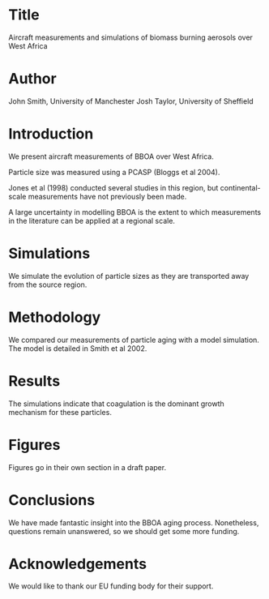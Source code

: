 # Title
Aircraft measurements and simulations of biomass burning aerosols over West Africa

# Author
John Smith, University of Manchester
Josh Taylor, University of Sheffield

# Introduction
We present aircraft measurements of BBOA over West Africa.

Particle size was measured using a PCASP (Bloggs et al 2004).

Jones et al (1998) conducted several studies in this region,
but continental-scale measurements have not previously been made.

A large uncertainty in modelling BBOA is the extent to which
measurements in the literature can be applied at a regional scale.

# Simulations
We simulate the evolution of particle sizes as they are transported
away from the source region.

# Methodology
We compared our measurements of particle aging with a model simulation.
The model is detailed in Smith et al 2002.

# Results
The simulations indicate that coagulation is the dominant growth
mechanism for these particles.

# Figures
Figures go in their own section in a draft paper.

# Conclusions
We have made fantastic insight into the BBOA aging process. 
Nonetheless, questions remain unanswered, so we should get some more funding.

# Acknowledgements
We would like to thank our EU funding body for their support.